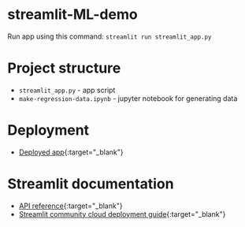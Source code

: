 # streamlit-ML-demo
Run app using this command: `streamlit run streamlit_app.py`

# Project structure
* `streamlit_app.py` - app script
* `make-regression-data.ipynb` - jupyter notebook for generating data

# Deployment
* [Deployed app](https://regression-demo.streamlit.app/){:target="_blank"}

# Streamlit documentation
* [API reference](https://docs.streamlit.io/library/api-reference){:target="_blank"}
* [Streamlit community cloud deployment guide](https://docs.streamlit.io/streamlit-community-cloud/deploy-your-app){:target="_blank"}